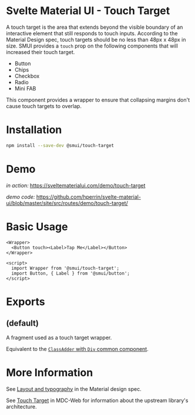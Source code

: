 # Svelte Material UI - Touch Target

A touch target is the area that extends beyond the visible boundary of an interactive element that still responds to touch inputs. According to the Material Design spec, touch targets should be no less than 48px x 48px in size. SMUI provides a `touch` prop on the following components that will increased their touch target.

- Button
- Chips
- Checkbox
- Radio
- Mini FAB

This component provides a wrapper to ensure that collapsing margins don't cause touch targets to overlap.

# Installation

```sh
npm install --save-dev @smui/touch-target
```

# Demo

_in action:_ https://sveltematerialui.com/demo/touch-target

_demo code:_ https://github.com/hperrin/svelte-material-ui/blob/master/site/src/routes/demo/touch-target/

# Basic Usage

```svelte
<Wrapper>
  <Button touch><Label>Tap Me</Label></Button>
</Wrapper>

<script>
  import Wrapper from '@smui/touch-target';
  import Button, { Label } from '@smui/button';
</script>
```

# Exports

## (default)

A fragment used as a touch target wrapper.

Equivalent to the [`ClassAdder` with `Div` common component](https://github.com/hperrin/svelte-material-ui/blob/master/packages/common/README.md#classaddersvelte).

# More Information

See [Layout and typography](https://material.io/design/usability/accessibility.html#layout-and-typography) in the Material design spec.

See [Touch Target](https://github.com/material-components/material-components-web/tree/v10.0.0/packages/mdc-touch-target) in MDC-Web for information about the upstream library's architecture.
